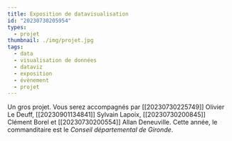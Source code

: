 ```yaml
---
title: Exposition de datavisualisation
id: "20230730205954"
types:
  - projet
thumbnail: ./img/projet.jpg
tags:
  - data
  - visualisation de données
  - dataviz
  - exposition
  - évènement
  - projet
---
```


Un gros projet. Vous serez accompagnés par [[20230730225749]] Olivier Le Deuff,  [[20230901134841]] Sylvain Lapoix,  [[20230730200845]] Clément Borel et [[20230730200554]] Allan Deneuville.
Cette année, le commanditaire est le *Conseil départemental de Gironde*.